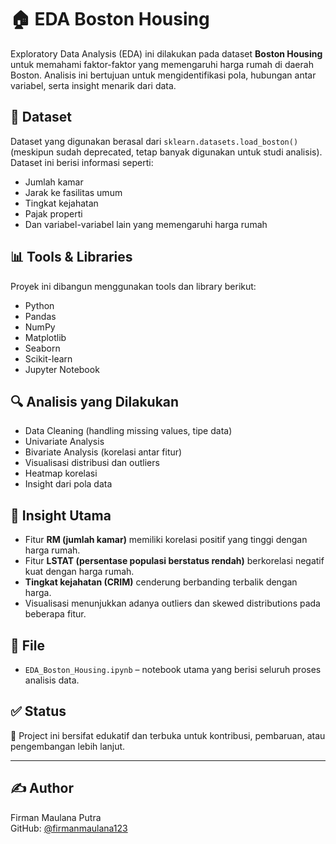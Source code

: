 # 🏠 EDA Boston Housing

Exploratory Data Analysis (EDA) ini dilakukan pada dataset **Boston Housing** untuk memahami faktor-faktor yang memengaruhi harga rumah di daerah Boston. Analisis ini bertujuan untuk mengidentifikasi pola, hubungan antar variabel, serta insight menarik dari data.

## 📁 Dataset

Dataset yang digunakan berasal dari `sklearn.datasets.load_boston()` (meskipun sudah deprecated, tetap banyak digunakan untuk studi analisis).  
Dataset ini berisi informasi seperti:
- Jumlah kamar
- Jarak ke fasilitas umum
- Tingkat kejahatan
- Pajak properti
- Dan variabel-variabel lain yang memengaruhi harga rumah

## 📊 Tools & Libraries

Proyek ini dibangun menggunakan tools dan library berikut:

- Python
- Pandas
- NumPy
- Matplotlib
- Seaborn
- Scikit-learn
- Jupyter Notebook

## 🔍 Analisis yang Dilakukan

- Data Cleaning (handling missing values, tipe data)
- Univariate Analysis
- Bivariate Analysis (korelasi antar fitur)
- Visualisasi distribusi dan outliers
- Heatmap korelasi
- Insight dari pola data

## 📌 Insight Utama

- Fitur **RM (jumlah kamar)** memiliki korelasi positif yang tinggi dengan harga rumah.
- Fitur **LSTAT (persentase populasi berstatus rendah)** berkorelasi negatif kuat dengan harga rumah.
- **Tingkat kejahatan (CRIM)** cenderung berbanding terbalik dengan harga.
- Visualisasi menunjukkan adanya outliers dan skewed distributions pada beberapa fitur.

## 📁 File

- `EDA_Boston_Housing.ipynb` – notebook utama yang berisi seluruh proses analisis data.

## ✅ Status

📌 Project ini bersifat edukatif dan terbuka untuk kontribusi, pembaruan, atau pengembangan lebih lanjut.

---

## ✍️ Author

Firman Maulana Putra  
GitHub: [@firmanmaulana123](https://github.com/firmanmaulana123)  
